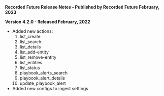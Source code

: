 **Recorded Future Release Notes - Published by Recorded Future February, 2023**


**Version 4.2.0 - Released February, 2022**
- Added new actions: 
  1. list_create
  2. list_search
  3. list_details
  4. list_add-entity
  5. list_remove-entity
  6. list_entities
  7. list_status
  8. playbook_alerts_search
  9. playbook_alert_details
  10. update_playbook_alert
- Added new configs to ingest settings